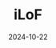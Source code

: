 ---  
layout: startup_page  
title: "iLoF"  
id: "ilof.tech"  
permalink: "/ilofilof.tech10222024/"  
website: "https://www.ilof.tech/"  
funding_round: "Strategic Investment"  
funding_amount: ""  
investors: "Hamamatsu Ventures"  
about: "iLoF is a global deep tech, digital health company pioneering Optomics®, an AI-powered photonics platform designed to accelerate personalized medicine. The platform aims to enhance early-stage patient identification, boost diagnostic capabilities, and drive innovation in disease detection and treatment. This is achieved through the integration of AI and photonics technologies."  
markets: "Digital Health, AI, Photonics, Personalized Medicine, Biotechnology, Health Care, Health Diagnostics, Machine Learning, Precision Medicine, Medical Device"  
hq: "London, England, United Kingdom"  
founded_year: "2019"  
linkedin: "https://www.linkedin.com/company/iloftech"  
twitter: "https://twitter.com/iLoF_tech"  
instagram: ""  
facebook: "https://www.facebook.com/pg/iloftech/"  
crunchbase: "https://www.crunchbase.com/organization/ilof-intelligent-lab-on-fiber"  
pitchbook: "https://pitchbook.com/profiles/company/343370-17"  

date_display: "22-Oct-2024"  
date: "2024-10-22"

# SEO Optimization  
meta_title: "iLoF - Strategic Investment"  
meta_description: "iLoF, iLoF is a global deep tech, digital health company pioneering Optomics®, an AI-powered photonics platform designed to accelerate personalized medicine..."  
meta_keywords: "iLoF, Digital Health, AI, Photonics, Personalized Medicine, Biotechnology, Health Care, Health Diagnostics, Machine Learning, Precision Medicine, Medical Device, Strategic Investment funding"  
canonical_url: "https://startup.projectstartups.com/ilofilof.tech10222024/"  
---